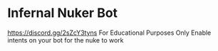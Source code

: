 # Infernal Nuker Bot
https://discord.gg/2sZcY3tyns  For Educational Purposes Only
Enable intents on your bot for the nuke to work
